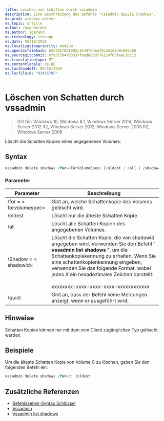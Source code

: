 ```yaml
---
title: Löschen von Schatten durch vssadmin
description: Eine Beschreibung des Befehls "vssadmin DELETE Shadows".
ms.prod: windows-server
ms.topic: article
author: JasonGerend
ms.author: jgerend
ms.technology: storage
ms.date: 05/18/2018
ms.localizationpriority: medium
ms.openlocfilehash: b52701f831502c16487dbbaf0cd61d839c046c68
ms.sourcegitcommit: bf887504703337f8ad685d778124f65fe8c3dc13
ms.translationtype: MT
ms.contentlocale: de-DE
ms.lasthandoff: 05/16/2020
ms.locfileid: "83436705"
---
```

# <a name="vssadmin-delete-shadows"></a>Löschen von Schatten durch vssadmin

> Gilt für: Windows 10, Windows 8.1, Windows Server 2016, Windows Server 2012 R2, Windows Server 2012, Windows Server 2008 R2, Windows Server 2008

Löscht die Schatten Kopien eines angegebenen Volumes.

## <a name="syntax"></a>Syntax

```PowerShell
vssadmin delete shadows /for=<ForVolumeSpec> [/oldest | /all | /shadow=<ShadowID>] [/quiet]
```

### <a name="parameters"></a>Parameter

|Parameter|Beschreibung|
|---|---|
|/for = \< forvolumespec>|Gibt an, welche Schattenkopie des Volumes gelöscht wird.|
|/oldest|Löscht nur die älteste Schatten Kopie.|
|/all|Löscht alle Schatten Kopien des angegebenen Volumes.|
|/Shadow = \< shadowid>|Löscht die Schatten Kopie, die von shadowid angegeben wird. Verwenden Sie den Befehl " **vssadmin list shadows** ", um die Schattenkopiekennung zu erhalten. Wenn Sie eine schattenkopienkennung eingeben, verwenden Sie das folgende Format, wobei jedes *X* ein hexadezimales Zeichen darstellt:<br><br>xxxxxxxx-xxxx-xxxx-xxxx-xxxxxxxxxxxx|
|/quiet|Gibt an, dass der Befehl keine Meldungen anzeigt, wenn er ausgeführt wird.|

## <a name="remarks"></a>Hinweise

Schatten Kopien können nur mit dem vom Client zugänglichen Typ gelöscht werden.

## <a name="examples"></a>Beispiele

Um die älteste Schatten Kopie von Volume C zu löschen, geben Sie den folgenden Befehl ein:

```PowerShell
vssadmin delete shadows /for=c: /oldest
```

## <a name="additional-references"></a>Zusätzliche Referenzen

* [Befehlszeilen-Syntax Schlüssel](https://docs.microsoft.com/previous-versions/windows/it-pro/windows-server-2012-r2-and-2012/cc771080(v%3dws.11))
* [Vssadmin](vssadmin.md)
* [Vssadmin list shadows](vssadmin-list-shadows.md)